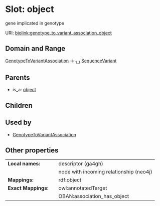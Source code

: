 
# Slot: object


gene implicated in genotype

URI: [biolink:genotype_to_variant_association_object](https://w3id.org/biolink/genotype_to_variant_association_object)


## Domain and Range

[GenotypeToVariantAssociation](GenotypeToVariantAssociation.md) &#8594;  <sub>1..1</sub> [SequenceVariant](SequenceVariant.md)

## Parents

 *  is_a: [object](object.md)

## Children


## Used by

 * [GenotypeToVariantAssociation](GenotypeToVariantAssociation.md)

## Other properties

|  |  |  |
| --- | --- | --- |
| **Local names:** | | descriptor (ga4gh) |
|  | | node with incoming relationship (neo4j) |
| **Mappings:** | | rdf:object |
| **Exact Mappings:** | | owl:annotatedTarget |
|  | | OBAN:association_has_object |

